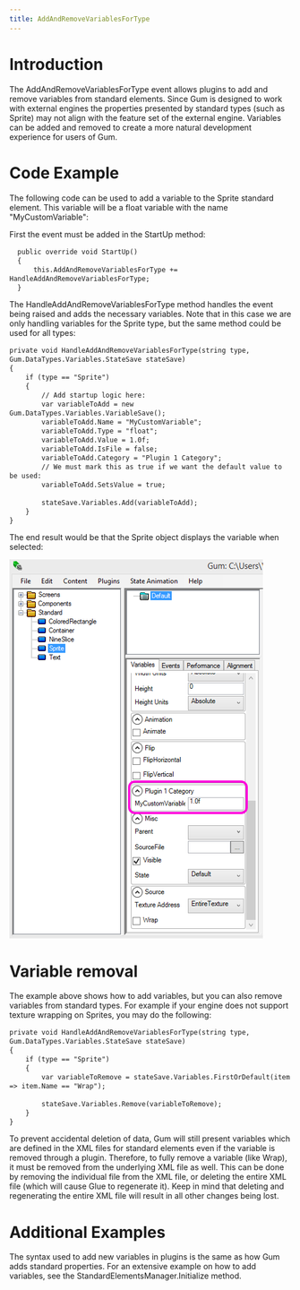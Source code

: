 ```yaml
---
title: AddAndRemoveVariablesForType
---
```


# Introduction

The AddAndRemoveVariablesForType event allows plugins to add and remove variables from standard elements. Since Gum is designed to work with external engines the properties presented by standard types (such as Sprite) may not align with the feature set of the external engine. Variables can be added and removed to create a more natural development experience for users of Gum.

# Code Example

The following code can be used to add a variable to the Sprite standard element. This variable will be a float variable with the name "MyCustomVariable":

First the event must be added in the StartUp method:
```
  public override void StartUp()
  {
      this.AddAndRemoveVariablesForType += HandleAddAndRemoveVariablesForType;
  }
```

The HandleAddAndRemoveVariablesForType method handles the event being raised and adds the necessary variables. Note that in this case we are only handling variables for the Sprite type, but the same method could be used for all types:
```
private void HandleAddAndRemoveVariablesForType(string type, Gum.DataTypes.Variables.StateSave stateSave)
{
    if (type == "Sprite")
    {
        // Add startup logic here:
        var variableToAdd = new Gum.DataTypes.Variables.VariableSave();
        variableToAdd.Name = "MyCustomVariable";
        variableToAdd.Type = "float";
        variableToAdd.Value = 1.0f;
        variableToAdd.IsFile = false;
        variableToAdd.Category = "Plugin 1 Category";
        // We must mark this as true if we want the default value to be used:
        variableToAdd.SetsValue = true;

        stateSave.Variables.Add(variableToAdd);
    }
}
```

The end result would be that the Sprite object displays the variable when selected:

![](GumCustomPropertyInPropertyGrid.png)

# Variable removal

The example above shows how to add variables, but you can also remove variables from standard types. For example if your engine does not support texture wrapping on Sprites, you may do the following:

```
private void HandleAddAndRemoveVariablesForType(string type, Gum.DataTypes.Variables.StateSave stateSave)
{
    if (type == "Sprite")
    {
        var variableToRemove = stateSave.Variables.FirstOrDefault(item => item.Name == "Wrap");

        stateSave.Variables.Remove(variableToRemove);
    }
}
```

To prevent accidental deletion of data, Gum will still present variables which are defined in the XML files for standard elements even if the variable is removed through a plugin. Therefore, to fully remove a variable (like Wrap), it must be removed from the underlying XML file as well. This can be done by removing the individual file from the XML file, or deleting the entire XML file (which will cause Glue to regenerate it). Keep in mind that deleting and regenerating the entire XML file will result in all other changes being lost.

# Additional Examples

The syntax used to add new variables in plugins is the same as how Gum adds standard properties.  For an extensive example on how to add variables, see the StandardElementsManager.Initialize method.
